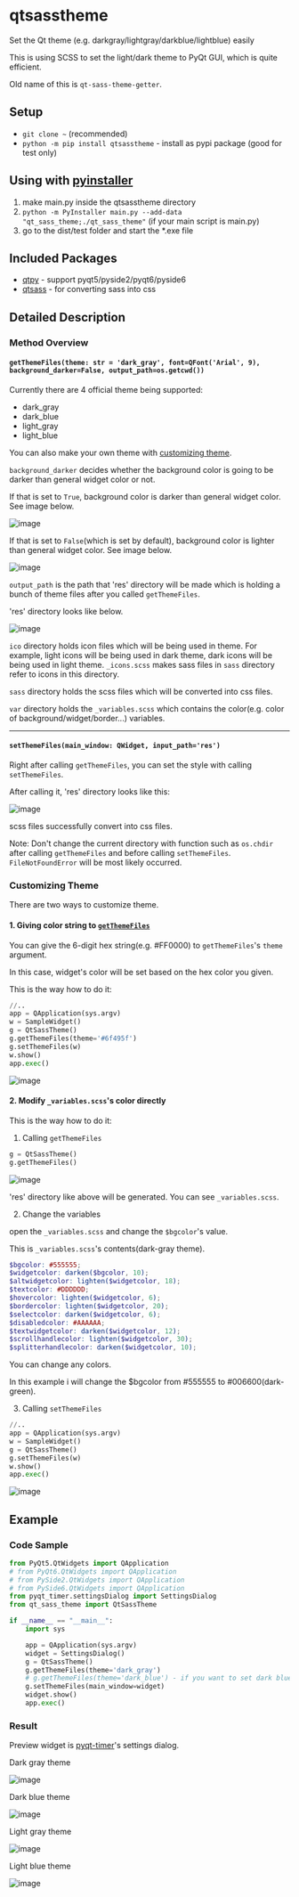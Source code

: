 # qtsasstheme
Set the Qt theme (e.g. darkgray/lightgray/darkblue/lightblue) easily

This is using SCSS to set the light/dark theme to PyQt GUI, which is quite efficient.

Old name of this is `qt-sass-theme-getter`.

## Setup
* `git clone ~` (recommended)
* `python -m pip install qtsasstheme` - install as pypi package (good for test only)

## Using with <a href="https://pyinstaller.org/en/stable/">pyinstaller</a>
1. make main.py inside the qtsasstheme directory
2. `python -m PyInstaller main.py --add-data "qt_sass_theme;./qt_sass_theme"` (if your main script is main.py)
3. go to the dist/test folder and start the *.exe file

## Included Packages
* <a href="https://github.com/spyder-ide/qtpy">qtpy</a> - support pyqt5/pyside2/pyqt6/pyside6
* <a href="https://github.com/spyder-ide/qtsass">qtsass</a> - for converting sass into css

## Detailed Description 
### Method Overview
#### `getThemeFiles(theme: str = 'dark_gray', font=QFont('Arial', 9), background_darker=False, output_path=os.getcwd())`
Currently there are 4 official theme being supported:
* dark_gray
* dark_blue
* light_gray
* light_blue

You can also make your own theme with [customizing theme](#customizing-theme).

`background_darker` decides whether the background color is going to be darker than general widget color or not.

If that is set to `True`, background color is darker than general widget color. See image below.

![image](https://user-images.githubusercontent.com/55078043/176577420-83dbb591-a007-43a8-9228-d901d087f3b9.png)

If that is set to `False`(which is set by default), background color is lighter than general widget color. See image below.

![image](https://user-images.githubusercontent.com/55078043/176577358-4da71649-63e7-4a67-a041-49b381cf320c.png)

`output_path` is the path that 'res' directory will be made which is holding a bunch of theme files after you called `getThemeFiles`.

'res' directory looks like below.

![image](https://user-images.githubusercontent.com/55078043/174504918-43e66f7f-21cb-4555-a446-7a476b69d62e.png)

`ico` directory holds icon files which will be being used in theme. For example, light icons will be being used in dark theme, dark icons will be being used in light theme. `_icons.scss` makes sass files in `sass` directory refer to icons in this directory.

`sass` directory holds the scss files which will be converted into css files.

`var` directory holds the `_variables.scss` which contains the color(e.g. color of background/widget/border...) variables. 

<hr>

#### `setThemeFiles(main_window: QWidget, input_path='res')`
Right after calling `getThemeFiles`, you can set the style with calling `setThemeFiles`.

After calling it, 'res' directory looks like this:

![image](https://user-images.githubusercontent.com/55078043/174504820-b6262c1e-e1b8-4c56-8c98-1f8c93d87175.png)

scss files successfully convert into css files.

Note: Don't change the current directory with function such as `os.chdir` after calling `getThemeFiles` and before calling `setThemeFiles`. `FileNotFoundError` will be most likely occurred.

### Customizing Theme

There are two ways to customize theme.

#### 1. Giving color string to <a href="https://github.com/yjg30737/qtsasstheme#getthemefilestheme-str--dark_gray-background_darkerfalse-output_pathosgetcwd">`getThemeFiles`</a>

You can give the 6-digit hex string(e.g. #FF0000) to `getThemeFiles`'s `theme` argument.

In this case, widget's color will be set based on the hex color you given.

This is the way how to do it:

```python
//..
app = QApplication(sys.argv)
w = SampleWidget()
g = QtSassTheme()
g.getThemeFiles(theme='#6f495f')
g.setThemeFiles(w)
w.show()
app.exec()
```

![image](https://user-images.githubusercontent.com/55078043/176577019-40067d89-16ea-499b-961e-ca2a750a76f1.png)

#### 2. Modify `_variables.scss`'s color directly

This is the way how to do it:

1. Calling `getThemeFiles`
```python
g = QtSassTheme()
g.getThemeFiles() 
```

![image](https://user-images.githubusercontent.com/55078043/174504918-43e66f7f-21cb-4555-a446-7a476b69d62e.png)

'res' directory like above will be generated. You can see `_variables.scss`.

2. Change the variables

open the `_variables.scss` and change the `$bgcolor`'s value.

This is `_variables.scss`'s contents(dark-gray theme).

```scss
$bgcolor: #555555;
$widgetcolor: darken($bgcolor, 10);
$altwidgetcolor: lighten($widgetcolor, 18);
$textcolor: #DDDDDD;
$hovercolor: lighten($widgetcolor, 6);
$bordercolor: lighten($widgetcolor, 20);
$selectcolor: darken($widgetcolor, 6);
$disabledcolor: #AAAAAA;
$textwidgetcolor: darken($widgetcolor, 12);
$scrollhandlecolor: lighten($widgetcolor, 30);
$splitterhandlecolor: darken($widgetcolor, 10);
```

You can change any colors.

In this example i will change the $bgcolor from #555555 to #006600(dark-green).

3. Calling `setThemeFiles`
```python
//..
app = QApplication(sys.argv)
w = SampleWidget()
g = QtSassTheme()
g.setThemeFiles(w)
w.show()
app.exec()
```

![image](https://user-images.githubusercontent.com/55078043/176577665-061ecd5f-5044-4d5f-9419-5e22da1c57dc.png)

## Example
### Code Sample

```python
from PyQt5.QtWidgets import QApplication
# from PyQt6.QtWidgets import QApplication
# from PySide2.QtWidgets import QApplication
# from PySide6.QtWidgets import QApplication
from pyqt_timer.settingsDialog import SettingsDialog
from qt_sass_theme import QtSassTheme

if __name__ == "__main__":
    import sys

    app = QApplication(sys.argv)
    widget = SettingsDialog()
    g = QtSassTheme()
    g.getThemeFiles(theme='dark_gray')
    # g.getThemeFiles(theme='dark_blue') - if you want to set dark blue theme
    g.setThemeFiles(main_window=widget)
    widget.show()
    app.exec()
```

### Result
Preview widget is <a href="https://github.com/yjg30737/pyqt-timer.git">pyqt-timer</a>'s settings dialog.

Dark gray theme

![image](https://user-images.githubusercontent.com/55078043/176577358-4da71649-63e7-4a67-a041-49b381cf320c.png)

Dark blue theme

![image](https://user-images.githubusercontent.com/55078043/176577732-a3fe1575-73ad-44a4-8219-df196b954a7e.png)

Light gray theme

![image](https://user-images.githubusercontent.com/55078043/176577755-4534f3c1-9e35-48b1-8b9f-3fc770dac528.png)

Light blue theme

![image](https://user-images.githubusercontent.com/55078043/176577792-d47ce959-bd07-4ff4-9cf9-b309ab061d0b.png)
